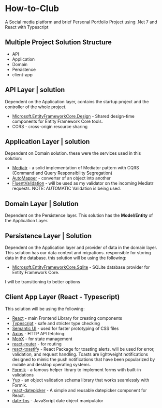 # How-to-Club
A Social media platform and brief Personal Portfolio Project using .Net 7 and React with Typescript

## Multiple Project Solution Structure 
- API
- Application
- Domain
- Persistence
- client-app

## API Layer | solution
Dependent on the Application layer, contains the startup project and the controller of the whole project. 
- [Microsoft.EntityFrameworkCore.Design](https://www.nuget.org/packages/Microsoft.EntityFrameworkCore.Design/) - Shared design-time components for Entity Framework Core tools.
- CORS - cross-origin resource sharing

## Application Layer | solution
Dependent on Domain solution. these were the services used in this solution:
- [Mediatr](https://www.nuget.org/packages/MediatR#readme-body-tab) -  a solid implementation of Mediator pattern with CQRS (Command and Query Responsibility Segregation)
- [AutoMapper](https://www.nuget.org/packages/AutoMapper.Extensions.Microsoft.DependencyInjection/) - converter of an object into another
- [FluentValidation](https://docs.fluentvalidation.net/en/latest/aspnet.html) - will be used as my validator on the incoming Mediatr requests. NOTE: AUTOMATIC Validation is being used.

## Domain Layer | Solution
Dependent on the Persistence layer. This solution has the **Model/Entity** of the Application Layer.

## Persistence Layer | Solution
Dependent on the Application layer and provider of data in the domain layer.
This solution has our data context and migrations. responsible for storing data in the database.
this solution will be using the following: 
- [Microsoft.EntityFrameworkCore.Sqlite](https://www.nuget.org/packages/Microsoft.EntityFrameworkCore.Sqlite/8.0.0-preview.4.23259.3) - SQLite database provider for Entity Framework Core.

I will be transitioning to better options

## Client App Layer (React - Typescript)
This solution will be using the following:
- [React](https://react.dev/reference/react) - main Frontend Library for creating components
- [Typescript](https://www.typescriptlang.org/docs/) - safe and stricter type checking
- [Semantic UI](https://semantic-ui.com/introduction/getting-started.html) - used for faster prototyping of CSS files
- [Axios](https://axios-http.com/docs/intro) - HTTP API fetching 
- [MobX](https://mobx.js.org/react-integration.html) - for state management 
- [react-router](https://reactrouter.com/en/main) - for routing
- [react-toastify](https://fkhadra.github.io/react-toastify/introduction) - React Package for toasting alerts. will be used for error, validation, and request handling. Toasts are lightweight notifications designed to mimic the push notifications that have been popularized by mobile and desktop operating systems.
- [Formik](https://formik.org/docs/overview) - a famous helper library to implement forms with built-in validations
- [Yup](https://github.com/jquense/yup) - an object validation schema library that works seamlessly with Formik.
- [react-datepicker](https://reactdatepicker.com/) - A simple and reusable datepicker component for React.
- [date-fns](https://date-fns.org/docs/Getting-Started) - JavaScript date object manipulator 
